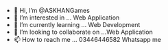 - 👋 Hi, I’m @ASKHANGames
- 👀 I’m interested in ... Web Application	
- 🌱 I’m currently learning ... Web Development
- 💞️ I’m looking to collaborate on ...Web Application	
- 📫 How to reach me ... 03446446582 Whatsapp me

<!---
ASKHANGames/ASKHANGames is a ✨ special ✨ repository because its `README.md` (this file) appears on your GitHub profile.
You can click the Preview link to take a look at your changes.
--->
